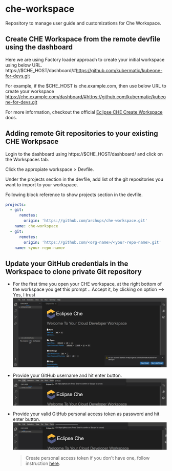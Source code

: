 # che-workspace
Repository to manage user guide and customizations for Che Workspace.


## Create CHE Workspace from the remote devfile using the dashboard

Here we are using Factory loader approach to create your initial workspace using below URL.
https://$CHE_HOST/dashboard/#https://github.com/kubermatic/kubeone-for-devs.git

For example, if the $CHE_HOST is che.example.com, then use below URL to create your workspace
https://che.example.com/dashboard/#https://github.com/kubermatic/kubeone-for-devs.git

For more information, checkout the official [Eclipse CHE Create Workspace](https://www.eclipse.org/che/docs/che-7/end-user-guide/creating-a-workspace-from-remote-devfile/) docs.


## Adding remote Git repositories to your existing CHE Workpsace
Login to the dashboard using https://$CHE_HOST/dashboard/ and click on the Workspaces tab.

Click the appropiate workspace > Devfile. 

Under the projects section in the devfile, add list of the git repositories you want to import to your workspace.

Following block reference to show projects section in the devfile.
```yaml
projects:
  - git:
      remotes:
        origin: 'https://github.com/archups/che-workspace.git'
    name: che-workspace
  - git:
      remotes:
        origin: 'https://github.com/<org-name>/<your-repo-name>.git'
    name: <your-repo-name>
```


## Update your GitHub credentials in the Workspace to clone private Git repository
* For the first time you open your CHE workspace, at the right bottom of the workspace you get this prompt .. Accept it, by clicking on option --> Yes, I trust
![](public/workspace/gitauthor_trust_prompt.png)

* Provide your GitHub username and hit enter button.
![](public/workspace/git_enter_username.png)

* Provide your valid GitHub personal access token as password and hit enter button.
![](public/workspace/git_enter_pat.png)
  > Create personal access token if you don't have one, follow instruction [here](https://docs.github.com/en/authentication/keeping-your-account-and-data-secure/creating-a-personal-access-token).